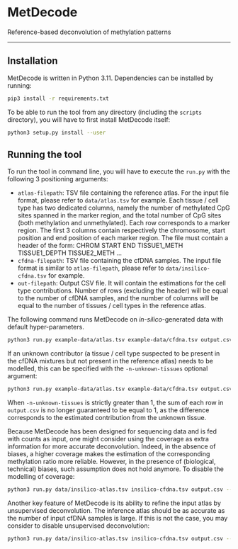 # MetDecode

Reference-based deconvolution of methylation patterns

---

## Installation

MetDecode is written in Python 3.11. Dependencies can be installed by running:
```bash
pip3 install -r requirements.txt
```

To be able to run the tool from any directory (including the `scripts` directory), you will have to first install MetDecode itself:
```bash
python3 setup.py install --user
```

## Running the tool

To run the tool in command line, you will have to execute the `run.py` with the following 3 positioning arguments:
- `atlas-filepath`: TSV file containing the reference atlas. For the input file format, please refer to `data/atlas.tsv` for example. Each tissue / cell type has two dedicated columns, namely the number of methylated CpG sites spanned in the marker region, and the total number of CpG sites (both methylation and unmethylated). Each row corresponds to a marker region. The first 3 columns contain respectively the chromosome, start position and end position of each marker region. The file must contain a header of the form: CHROM    START   END TISSUE1_METH    TISSUE1_DEPTH   TISSUE2_METH    ...
- `cfdna-filepath`: TSV file containing the cfDNA samples. The input file format is similar to `atlas-filepath`, please refer to `data/insilico-cfdna.tsv` for example.
- `out-filepath`: Output CSV file. It will contain the estimations for the cell type contributions. Number of rows (excluding the header) will be equal to the number of cfDNA samples, and the number of columns will be equal to the number of tissues / cell types in the reference atlas.  

The following command runs MetDecode on _in-silico_-generated data with default hyper-parameters.

```bash
python3 run.py example-data/atlas.tsv example-data/cfdna.tsv output.csv
```

If an unknown contributor (a tissue / cell type suspected to be present in the cfDNA mixtures but not present 
in the reference atlas) needs to be modelled, this can be specified with the `-n-unknown-tissues` optional argument:

```bash
python3 run.py example-data/atlas.tsv example-data/cfdna.tsv output.csv -n-unknown-tissues 1
```

When `-n-unknown-tissues` is strictly greater than 1, the sum of each row in `output.csv` is no longer guaranteed to be
equal to 1, as the difference corresponds to the estimated contribution from the unknown tissue.

Because MetDecode has been designed for sequencing data and is fed with counts as input, one might consider using the coverage as extra information for more accurate deconvolution. Indeed, in the absence of biases, a higher coverage makes the estimation of the corresponding methylation ratio more reliable. However, in the presence of (biological, technical) biases, such assumption does not hold anymore. To disable the modelling of coverage:

```bash
python3 run.py data/insilico-atlas.tsv insilico-cfdna.tsv output.csv --no-coverage
```

Another key feature of MetDecode is its ability to refine the input atlas by unsupervised deconvolution. The inference atlas should be as accurate as the number of input cfDNA samples is large. If this is not the case, you may consider to disable unsupervised deconvolution:

```bash
python3 run.py data/insilico-atlas.tsv insilico-cfdna.tsv output.csv --supervised
```
